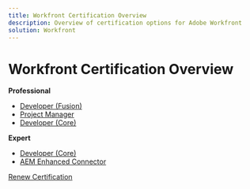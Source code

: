 ```yaml
---
title: Workfront Certification Overview
description: Overview of certification options for Adobe Workfront
solution: Workfront
---
```

# Workfront Certification Overview

**Professional**

* [Developer (Fusion)](/help/certifications/aw/aw-fusion-p-developer.md) <!--AD0-E902-->
* [Project Manager](/help/certifications/aw/aw-p-project-manager.md) <!--AD0-E903-->
* [Developer (Core)](/help/certifications/aw/aw-core-p-developer.md) <!--AD0-E905-->

**Expert**

* [Developer (Core)](/help/certifications/aw/aw-core-e-developer.md) <!--AD0-E904-->
* [AEM Enhanced Connector](/help/certifications/aw/aw-aem-e-connector.md) <!--AD0-E906-->

[Renew Certification](/help/certifications/aw/aw-renew.md)
 